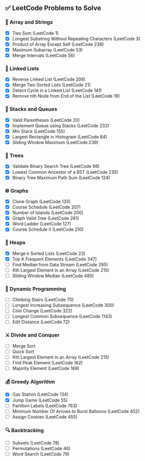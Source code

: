 ## ✅ LeetCode Problems to Solve

### 🧮 Array and Strings
- [x] Two Sum (LeetCode 1)  
- [x] Longest Substring Without Repeating Characters (LeetCode 3)  
- [x] Product of Array Except Self (LeetCode 238)  
- [x] Maximum Subarray (LeetCode 53)  
- [x] Merge Intervals (LeetCode 56)  

### 🔗 Linked Lists
- [x] Reverse Linked List (LeetCode 206)  
- [x] Merge Two Sorted Lists (LeetCode 21)  
- [x] Detect Cycle in a Linked List (LeetCode 141)  
- [x] Remove nth Node from End of the List (LeetCode 19)  

### 🧱 Stacks and Queues
- [x] Valid Parentheses (LeetCode 20)  
- [x] Implement Queue using Stacks (LeetCode 232)  
- [x] Min Stack (LeetCode 155)  
- [x] Largest Rectangle in Histogram (LeetCode 84)  
- [x] Sliding Window Maximum (LeetCode 239)  

### 🌲 Trees
- [x] Validate Binary Search Tree (LeetCode 98)  
- [x] Lowest Common Ancestor of a BST (LeetCode 235)  
- [x] Binary Tree Maximum Path Sum (LeetCode 124)  

### 🌐 Graphs
- [x] Clone Graph (LeetCode 133)  
- [x] Course Schedule (LeetCode 207)  
- [x] Number of Islands (LeetCode 200)  
- [x] Graph Valid Tree (LeetCode 261)  
- [x] Word Ladder (LeetCode 127)  
- [x] Course Schedule II (LeetCode 210)  

### 🔺 Heaps
- [x] Merge k Sorted Lists (LeetCode 23)  
- [x] Top K Frequent Elements (LeetCode 347)  
- [ ] Find Median from Data Stream (LeetCode 295)  
- [ ] Kth Largest Element in an Array (LeetCode 215)  
- [ ] Sliding Window Median (LeetCode 480)  

### 🔁 Dynamic Programming
- [ ] Climbing Stairs (LeetCode 70)  
- [ ] Longest Increasing Subsequence (LeetCode 300)  
- [ ] Coin Change (LeetCode 322)  
- [ ] Longest Common Subsequence (LeetCode 1143)  
- [ ] Edit Distance (LeetCode 72)  

### ⚔️ Divide and Conquer
- [ ] Merge Sort  
- [ ] Quick Sort  
- [ ] Kth Largest Element in an Array (LeetCode 215)  
- [ ] Find Peak Element (LeetCode 162)  
- [ ] Majority Element (LeetCode 169)  

### 💰 Greedy Algorithm
- [x] Gas Station (LeetCode 134)  
- [x] Jump Game (LeetCode 55)  
- [ ] Partition Labels (LeetCode 763)  
- [ ] Minimum Number Of Arrows to Burst Balloons (LeetCode 452)  
- [ ] Assign Cookies (LeetCode 455)  

### 🔍 Backtracking
- [ ] Subsets (LeetCode 78)  
- [ ] Permutations (LeetCode 46)  
- [ ] Word Search (LeetCode 79)
